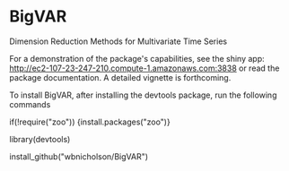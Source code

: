 BigVAR
======

Dimension Reduction Methods for Multivariate Time Series


For a demonstration of the package's capabilities, see the shiny app: http://ec2-107-23-247-210.compute-1.amazonaws.com:3838 or read the package documentation.  A detailed vignette is forthcoming.

To install BigVAR, after installing the devtools package, run the following commands

if(!require("zoo"))
{install.packages("zoo")}

library(devtools)

install_github("wbnicholson/BigVAR")

